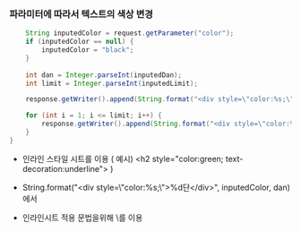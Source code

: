 ### 파라미터에 따라서 텍스트의 색상 변경

```java
	String inputedColor = request.getParameter("color");		
	if (inputedColor == null) {
		inputedColor = "black";
	}
	
	int dan = Integer.parseInt(inputedDan);
	int limit = Integer.parseInt(inputedLimit);

	response.getWriter().append(String.format("<div style=\"color:%s;\">%d단</div>", inputedColor, dan));

	for (int i = 1; i <= limit; i++) {
		response.getWriter().append(String.format("<div style=\"color:%s\">%d * %d = %d</div>",inputedColor, dan, i, dan * i));
	}
}
```

- 인라인 스타일 시트를 이용 ( 예시) \<h2 style="color:green; text-decoration:underline"> )

- String.format("<div style=\\"color:%s;\\">%d단\</div>", inputedColor, dan) 에서 
- 인라인시트 적용 문법을위해 \를 이용
